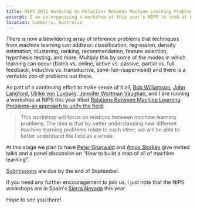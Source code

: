 ```yaml
---
title: NIPS 2011 Workshop on Relations Between Machine Learning Problems
excerpt: I am co-organising a workshop at this year's NIPS to look at how we might better understand machine learning problems by examining their relationships to each other.
location: Canberra, Australia
---
```


There is now a bewildering array of inference problems that techniques from
machine learning can address: classification, regression, density estimation,
clustering, ranking, recommendation, feature selection, hypothesis testing,
and more. Multiply this by some of the modes in which learning can occur (batch vs. 
online, active vs. passive, partial vs. full feedback, inductive vs. transductive,
semi-/un-/supervised) and there is a veritable zoo of problems out there. 

As part of a continuing effort to make sense of it all, [Bob Williamson][],
[John Langford][], [Ulrike von Luxburg][], [Jennifer Wortman Vaughan][], and
I are running a workshop at NIPS this year titled [Relations Between Machine
Learning Problems–an approach to unify the field][rml]:

> This workshop will focus on relations between machine learning problems. 
> The idea is that by better understanding how different machine learning 
> problems relate to each other, we will be able to better understand the 
> field as a whole. 

At this stage we plan to have [Peter Grünwald][] and [Amos Storkey][] give 
invited talks and a panel discussion on "How to build a map of all of machine
learning".

[Submissions][] are due by the end of September.

If you need any further encouragement to join us, I just note that 
the NIPS workshops are in Spain's [Sierra Nevada][] this year.

Hope to see you there!

[rml]: http://rml.cecs.anu.edu.au
[bob williamson]: http://users.cecs.anu.edu.au/~williams/
[john langford]: http://hunch.net/~jl/
[Ulrike von Luxburg]: http://www.informatik.uni-hamburg.de/ML/contents/people/luxburg/
[jennifer wortman vaughan]: http://www.cs.ucla.edu/~jenn/
[peter grünwald]: http://homepages.cwi.nl/~pdg/
[amos storkey]: http://homepages.inf.ed.ac.uk/amos/
[submissions]: http://rml.anu.edu.au/Call%20for%20Submissions.html
[sierra nevada]: http://en.wikipedia.org/wiki/Sierra_Nevada_(Spain)

